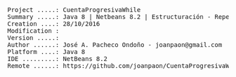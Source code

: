 <pre>

Project .....: CuentaProgresivaWhile
Summary .....: Java 8 | Netbeans 8.2 | Estructuración - Repetición #02
Creation ....: 28/10/2016
Modification : 
Version .....: 
Author ......: José A. Pacheco Ondoño - joanpaon@gmail.com
Platform ....: Java 8
IDE .........: NetBeans 8.2
Remote ......: https://github.com/joanpaon/CuentaProgresivaWhile.git

</pre>
